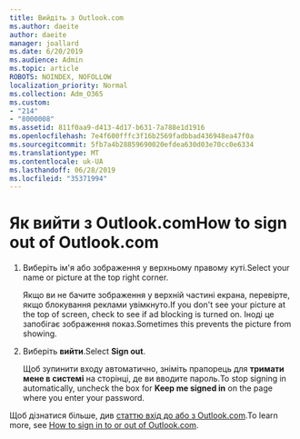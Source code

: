 ```yaml
---
title: Вийдіть з Outlook.com
ms.author: daeite
author: daeite
manager: joallard
ms.date: 6/20/2019
ms.audience: Admin
ms.topic: article
ROBOTS: NOINDEX, NOFOLLOW
localization_priority: Normal
ms.collection: Adm_O365
ms.custom:
- "214"
- "8000008"
ms.assetid: 811f0aa9-d413-4d17-b631-7a788e1d1916
ms.openlocfilehash: 7e4f600fffc3f16b2569fadbbad436948ea47f0a
ms.sourcegitcommit: 5fb7a4b28859690020efdea630d03e70cc0e6334
ms.translationtype: MT
ms.contentlocale: uk-UA
ms.lasthandoff: 06/28/2019
ms.locfileid: "35371994"
---
```

# <a name="how-to-sign-out-of-outlookcom"></a><span data-ttu-id="10d2d-102">Як вийти з Outlook.com</span><span class="sxs-lookup"><span data-stu-id="10d2d-102">How to sign out of Outlook.com</span></span>

1. <span data-ttu-id="10d2d-103">Виберіть ім'я або зображення у верхньому правому куті.</span><span class="sxs-lookup"><span data-stu-id="10d2d-103">Select your name or picture at the top right corner.</span></span>

    <span data-ttu-id="10d2d-104">Якщо ви не бачите зображення у верхній частині екрана, перевірте, якщо блокування реклами увімкнуто.</span><span class="sxs-lookup"><span data-stu-id="10d2d-104">If you don't see your picture at the top of screen, check to see if ad blocking is turned on.</span></span> <span data-ttu-id="10d2d-105">Іноді це запобігає зображення показ.</span><span class="sxs-lookup"><span data-stu-id="10d2d-105">Sometimes this prevents the picture from showing.</span></span>

2. <span data-ttu-id="10d2d-106">Виберіть **вийти**.</span><span class="sxs-lookup"><span data-stu-id="10d2d-106">Select **Sign out**.</span></span>

    <span data-ttu-id="10d2d-107">Щоб зупинити входу автоматично, зніміть прапорець для **тримати мене в системі** на сторінці, де ви вводите пароль.</span><span class="sxs-lookup"><span data-stu-id="10d2d-107">To stop signing in automatically, uncheck the box for **Keep me signed in** on the page where you enter your password.</span></span>

<span data-ttu-id="10d2d-108">Щоб дізнатися більше, див [статтю вхід до або з Outlook.com](https://support.office.com/article/e08eb8ac-ac27-49f4-a400-a47311e1ee7e?wt.mc_id=Office_Outlook_com_Alchemy).</span><span class="sxs-lookup"><span data-stu-id="10d2d-108">To learn more, see [How to sign in to or out of Outlook.com](https://support.office.com/article/e08eb8ac-ac27-49f4-a400-a47311e1ee7e?wt.mc_id=Office_Outlook_com_Alchemy).</span></span>
  